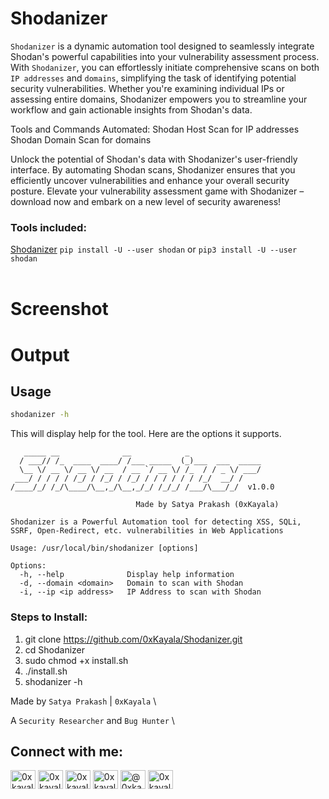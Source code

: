 # Shodanizer

`Shodanizer` is a dynamic automation tool designed to seamlessly integrate Shodan's powerful capabilities into your vulnerability assessment process. With `Shodanizer`, you can effortlessly initiate comprehensive scans on both `IP addresses` and `domains`, simplifying the task of identifying potential security vulnerabilities. Whether you're examining individual IPs or assessing entire domains, Shodanizer empowers you to streamline your workflow and gain actionable insights from Shodan's data.

Tools and Commands Automated:
Shodan Host Scan for IP addresses
Shodan Domain Scan for domains

Unlock the potential of Shodan's data with Shodanizer's user-friendly interface. By automating Shodan scans, Shodanizer ensures that you efficiently uncover vulnerabilities and enhance your overall security posture. Elevate your vulnerability assessment game with Shodanizer – download now and embark on a new level of security awareness!

### Tools included:
[Shodanizer](https://www.shodan.io/) `pip install -U --user shodan` or `pip3 install -U --user shodan`<br><br>


# Screenshot



# Output


## Usage

```sh
shodanizer -h
```

This will display help for the tool. Here are the options it supports.


```console
   _____ __              __            _                
  / ___// /_  ____  ____/ /___ _____  (_)___  ___  _____
  \__ \/ __ \/ __ \/ __  / __ `/ __ \/ /_  / / _ \/ ___/
 ___/ / / / / /_/ / /_/ / /_/ / / / / / / /_/  __/ /    
/____/_/ /_/\____/\__,_/\__,_/_/ /_/_/ /___/\___/_/  v1.0.0  

                            Made by Satya Prakash (0xKayala)                

Shodanizer is a Powerful Automation tool for detecting XSS, SQLi, SSRF, Open-Redirect, etc. vulnerabilities in Web Applications

Usage: /usr/local/bin/shodanizer [options]

Options:
  -h, --help              Display help information
  -d, --domain <domain>   Domain to scan with Shodan
  -i, --ip <ip address>   IP Address to scan with Shodan
```  

### Steps to Install:
1. git clone https://github.com/0xKayala/Shodanizer.git
2. cd Shodanizer
3. sudo chmod +x install.sh
4. ./install.sh <br>
5. shodanizer -h

Made by
`Satya Prakash` | `0xKayala` \

A `Security Researcher` and `Bug Hunter` \

## Connect with me:
<p align="left">
<a href="https://twitter.com/0xkayala" target="blank"><img align="center" src="https://raw.githubusercontent.com/rahuldkjain/github-profile-readme-generator/master/src/images/icons/Social/twitter.svg" alt="0xkayala" height="30" width="40" /></a>
<a href="https://linkedin.com/in/0xkayala" target="blank"><img align="center" src="https://raw.githubusercontent.com/rahuldkjain/github-profile-readme-generator/master/src/images/icons/Social/linked-in-alt.svg" alt="0xkayala" height="30" width="40" /></a>
<a href="https://fb.com/0xkayala" target="blank"><img align="center" src="https://raw.githubusercontent.com/rahuldkjain/github-profile-readme-generator/master/src/images/icons/Social/facebook.svg" alt="0xkayala" height="30" width="40" /></a>
<a href="https://instagram.com/0xkayala" target="blank"><img align="center" src="https://raw.githubusercontent.com/rahuldkjain/github-profile-readme-generator/master/src/images/icons/Social/instagram.svg" alt="0xkayala" height="30" width="40" /></a>
<a href="https://medium.com/@0xkayala" target="blank"><img align="center" src="https://raw.githubusercontent.com/rahuldkjain/github-profile-readme-generator/master/src/images/icons/Social/medium.svg" alt="@0xkayala" height="30" width="40" /></a>
<a href="https://www.youtube.com/@0xkayala" target="blank"><img align="center" src="https://raw.githubusercontent.com/rahuldkjain/github-profile-readme-generator/master/src/images/icons/Social/youtube.svg" alt="0xkayala" height="30" width="40" /></a>
